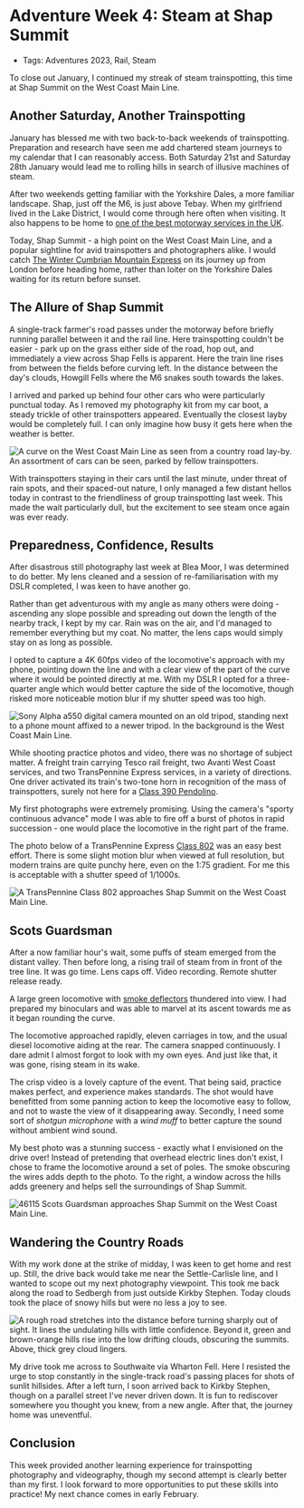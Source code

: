 # Adventure Week 4: Steam at Shap Summit

- Tags: Adventures 2023, Rail, Steam

To close out January, I continued my streak of steam trainspotting, this time at Shap Summit on the West Coast Main Line.

## Another Saturday, Another Trainspotting

January has blessed me with two back-to-back weekends of trainspotting. Preparation and research have seen me add chartered steam journeys to my calendar that I can reasonably access. Both Saturday 21st and Saturday 28th January would lead me to rolling hills in search of illusive machines of steam.

After two weekends getting familiar with the Yorkshire Dales, a more familiar landscape. Shap, just off the M6, is just above Tebay. When my girlfriend lived in the Lake District, I would come through here often when visiting. It also happens to be home to [one of the best motorway services in the UK](https://www.tebayservices.com/).

Today, Shap Summit - a high point on the West Coast Main Line, and a popular sightline for avid trainspotters and photographers alike. I would catch [The Winter Cumbrian Mountain Express](https://www.railwaytouring.net/the-winter-cumbrian-mountain-express---london) on its journey up from London before heading home, rather than loiter on the Yorkshire Dales waiting for its return before sunset.

## The Allure of Shap Summit

A single-track farmer's road passes under the motorway before briefly running parallel between it and the rail line. Here trainspotting couldn't be easier - park up on the grass either side of the road, hop out, and immediately a view across Shap Fells is apparent. Here the train line rises from between the fields before curving left. In the distance between the day's clouds, Howgill Fells where the M6 snakes south towards the lakes.

I arrived and parked up behind four other cars who were particularly punctual today. As I removed my photography kit from my car boot, a steady trickle of other trainspotters appeared. Eventually the closest layby would be completely full. I can only imagine how busy it gets here when the weather is better.

<img src="../../public/photos/shap-summit-1.jpeg" alt="A curve on the West Coast Main Line as seen from a country road lay-by. An assortment of cars can be seen, parked by fellow trainspotters." />

With trainspotters staying in their cars until the last minute, under threat of rain spots, and their spaced-out nature, I only managed a few distant hellos today in contrast to the friendliness of group trainspotting last week. This made the wait particularly dull, but the excitement to see steam once again was ever ready.

## Preparedness, Confidence, Results

After disastrous still photography last week at Blea Moor, I was determined to do better. My lens cleaned and a session of re-familiarisation with my DSLR completed, I was keen to have another go.

Rather than get adventurous with my angle as many others were doing - ascending any slope possible and spreading out down the length of the nearby track, I kept by my car. Rain was on the air, and I'd managed to remember everything but my coat. No matter, the lens caps would simply stay on as long as possible.

I opted to capture a 4K 60fps video of the locomotive's approach with my phone, pointing down the line and with a clear view of the part of the curve where it would be pointed directly at me. With my DSLR I opted for a three-quarter angle which would better capture the side of the locomotive, though risked more noticeable motion blur if my shutter speed was too high.

<img src="../../public/photos/shap-summit-2.jpeg" alt="Sony Alpha a550 digital camera mounted on an old tripod, standing next to a phone mount affixed to a newer tripod. In the background is the West Coast Main Line." />

While shooting practice photos and video, there was no shortage of subject matter. A freight train carrying Tesco rail freight, two Avanti West Coast services, and two TransPennine Express services, in a variety of directions. One driver activated its train's two-tone horn in recognition of the mass of trainspotters, surely not here for a [Class 390 Pendolino](https://en.wikipedia.org/wiki/British_Rail_Class_390).

My first photographs were extremely promising. Using the camera's "sporty continuous advance" mode I was able to fire off a burst of photos in rapid succession - one would place the locomotive in the right part of the frame.

The photo below of a TransPennine Express [Class 802](https://en.wikipedia.org/wiki/British_Rail_Class_802) was an easy best effort. There is some slight motion blur when viewed at full resolution, but modern trains are quite punchy here, even on the 1:75 gradient. For me this is acceptable with a shutter speed of 1/1000s.

<img src="../../public/photos/class-802-at-shap-summit.jpeg" alt="A TransPennine Class 802 approaches Shap Summit on the West Coast Main Line." />

## Scots Guardsman

After a now familiar hour's wait, some puffs of steam emerged from the distant valley. Then before long, a rising trail of steam from in front of the tree line. It was go time. Lens caps off. Video recording. Remote shutter release ready.

A large green locomotive with [smoke deflectors](https://en.wikipedia.org/wiki/Smoke_deflectors) thundered into view. I had prepared my binoculars and was able to marvel at its ascent towards me as it began rounding the curve. 

The locomotive approached rapidly, eleven carriages in tow, and the usual diesel locomotive aiding at the rear. The camera snapped continuously. I dare admit I almost forgot to look with my own eyes. And just like that, it was gone, rising steam in its wake.

<youtube id="fSlrlNC6_tY" />

The crisp video is a lovely capture of the event. That being said, practice makes perfect, and experience makes standards. The shot would have benefitted from some panning action to keep the locomotive easy to follow, and not to waste the view of it disappearing away. Secondly, I need some sort of *shotgun microphone* with a *wind muff* to better capture the sound without ambient wind sound.

My best photo was a stunning success - exactly what I envisioned on the drive over! Instead of pretending that overhead electric lines don't exist, I chose to frame the locomotive around a set of poles. The smoke obscuring the wires adds depth to the photo. To the right, a window across the hills adds greenery and helps sell the surroundings of Shap Summit.

<img src="../../public/photos/scots-guardsman-at-shap-summit.jpeg" alt="46115 Scots Guardsman approaches Shap Summit on the West Coast Main Line." cover />

## Wandering the Country Roads

With my work done at the strike of midday, I was keen to get home and rest up. Still, the drive back would take me near the Settle-Carlisle line, and I wanted to scope out my next photography viewpoint. This took me back along the road to Sedbergh from just outside Kirkby Stephen. Today clouds took the place of snowy hills but were no less a joy to see.

<img src="../../public/photos/the-road-to-sedbergh-230128.jpeg" alt="A rough road stretches into the distance before turning sharply out of sight. It lines the undulating hills with little confidence. Beyond it, green and brown-orange hills rise into the low drifting clouds, obscuring the summits. Above, thick grey cloud lingers." />

My drive took me across to Southwaite via Wharton Fell. Here I resisted the urge to stop constantly in the single-track road's passing places for shots of sunlit hillsides. After a left turn, I soon arrived back to Kirkby Stephen, though on a parallel street I've never driven down. It is fun to rediscover somewhere you thought you knew, from a new angle. After that, the journey home was uneventful.

## Conclusion

This week provided another learning experience for trainspotting photography and videography, though my second attempt is clearly better than my first. I look forward to more opportunities to put these skills into practice! My next chance comes in early February.
